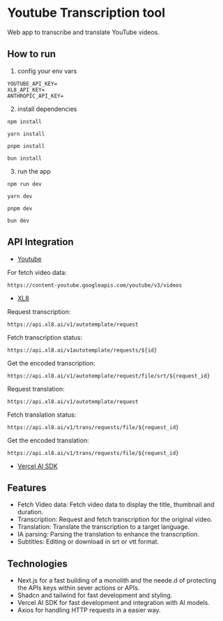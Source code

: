 # Youtube Transcription tool

Web app to transcribe and translate YouTube videos.

## How to run
1. config your env vars
```
YOUTUBE_API_KEY=
XL8_API_KEY=
ANTHROPIC_API_KEY=
```
2. install dependencies
```
npm install
```
```
yarn install
```
```
pnpm install
```
```
bun install
```
3. run the app
```
npm run dev
```
```
yarn dev
```
```
pnpm dev
```
```
bun dev
```


## API Integration

- [Youtube](https://developers.google.com/youtube/v3)

For fetch video data:
```
https://content-youtube.googleapis.com/youtube/v3/videos
```

- [XL8](https://www.xl8.ai/documentations)

Request transcription:
```
https://api.xl8.ai/v1/autotemplate/request
```
Fetch transcription status:
```
https://api.xl8.ai/v1autotemplate/requests/${id}
```
Get the encoded transcription:
```
https://api.xl8.ai/v1/autotemplate/request/file/srt/${request_id}
```
Request translation:
```
https://api.xl8.ai/v1/autotemplate/request
```
Fetch translation status:
```
https://api.xl8.ai/v1/trans/requests/file/${request_id}
```
Get the encoded translation:
```
https://api.xl8.ai/v1/trans/requests/file/${request_id}
```

- [Vercel AI SDK](https://ai-sdk.dev/providers/ai-sdk-providers/anthropic)



## Features

- Fetch Video data: Fetch video data to display the title, thumbnail and duration.
- Transcription: Request and fetch transcription for the original video.
- Translation: Translate the transcription to a target language.
- IA parsing: Parsing the translation to enhance the transcription.
- Subtitles: Editing or download in srt or vtt format.

## Technologies
- Next.js for a fast building of a monolith and the neede.d of protecting the APIs keys within sever actions or APIs.
- Shadcn and tailwind for fast development and styling.
- Vercel AI SDK for fast development and integration with AI models.
- Axios for handling HTTP requests in a easier way.
